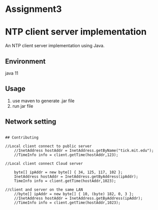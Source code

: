 # Assignment3

# NTP client server implementation

An NTP client server implementation using Java. 

## Environment

java 11


## Usage

1. use maven to generate .jar file
2. run jar file

## Network setting

```

## Contributing

//Local client connect to public server
    //InetAddress hostAddr = InetAddress.getByName("tick.mit.edu");
    //TimeInfo info = client.getTime(hostAddr,123);

//Local client connect Cloud server
    
    byte[] ipAddr = new byte[] { 34, 125, 117, 102 };
    InetAddress hostAddr = InetAddress.getByAddress(ipAddr);
    TimeInfo info = client.getTime(hostAddr,1023);

//client and server on the same LAN
    //byte[] ipAddr = new byte[] { 10, (byte) 182, 0, 3 };
    //InetAddress hostAddr = InetAddress.getByAddress(ipAddr);
    //TimeInfo info = client.getTime(hostAddr,1023);
